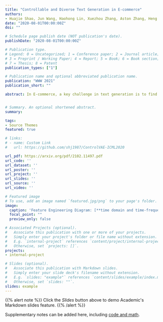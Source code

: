 ```yaml
---
title: "Controllable and Diverse Text Generation in E-commerce"
authors:
- Huajie Shao, Jun Wang, Haohong Lin, Xuezhou Zhang, Aston Zhang, Heng Ji, Tarek Abdelzaher
date: "2020-08-01T00:00:00Z"
doi: ""

# Schedule page publish date (NOT publication's date).
publishDate: "2020-08-01T00:00:00Z"

# Publication type.
# Legend: 0 = Uncategorized; 1 = Conference paper; 2 = Journal article;
# 3 = Preprint / Working Paper; 4 = Report; 5 = Book; 6 = Book section;
# 7 = Thesis; 8 = Patent
publication_types: ["1"]

# Publication name and optional abbreviated publication name.
publication: "WWW 2021"
publication_short: ""

abstract: In E-commerce, a key challenge in text generation is to find a good trade-off between word diversity and accuracy (relevance) in order to make generated text appear more natural and human-like. In order to improve the relevance of generated results, conditional text generators were developed that use input keywords or attributes to produce the corresponding text. Prior work, however, do not finely control the diversity of automatically generated sentences. For example, it does not control the order of keywords to put more relevant ones first. Moreover, it does not explicitly control the balance between diversity and accuracy. To remedy these problems, we propose a fine-grained controllable generative model, called~\textit{Apex}, that uses an algorithm borrowed from automatic control (namely, a variant of the \textit{proportional, integral, and derivative (PID) controller}) to precisely manipulate the diversity/accuracy trade-off of generated text. The algorithm is injected into a Conditional Variational Autoencoder (CVAE), allowing \textit{Apex} to control both (i) the order of keywords in the generated sentences (conditioned on the input keywords and their order), and (ii) the trade-off between diversity and accuracy. Evaluation results on real-world datasets show that the proposed method outperforms existing generative models in terms of diversity and relevance. Apex is currently deployed to generate production descriptions and item recommendation reasons in Taobao owned by Alibaba, the largest E-commerce platform in China. The A/B production test results show that our method improves click-through rate (CTR) by 13.17\% compared to the existing method for production descriptions. For item recommendation reason, it is able to increase CTR by 6.89\% and 1.42\% compared to user reviews and top-K item recommendation without reviews, respectively.


# Summary. An optional shortened abstract.
summary: 

tags:
- Source Themes
featured: true

# links:
# - name: Custom Link
#   url: https://github.com/shj1987/ControlVAE-ICML2020

url_pdf: https://arxiv.org/pdf/2102.11497.pdf
url_code: ''
url_dataset: ''
url_poster: ''
url_project: ''
url_slides: ''
url_source: ''
url_video: ''

# Featured image
# To use, add an image named `featured.jpg/png` to your page's folder. 
image:
  caption: 'Feature Engineering Diagram: [**time domain and time-frequency domain**](https://unsplash.com/photos/s9CC2SKySJM)'
  focal_point: ""
  preview_only: false

# Associated Projects (optional).
#   Associate this publication with one or more of your projects.
#   Simply enter your project's folder or file name without extension.
#   E.g. `internal-project` references `content/project/internal-project/index.md`.
#   Otherwise, set `projects: []`.
projects:
- internal-project

# Slides (optional).
#   Associate this publication with Markdown slides.
#   Simply enter your slide deck's filename without extension.
#   E.g. `slides: "example"` references `content/slides/example/index.md`.
#   Otherwise, set `slides: ""`.
slides: example
---
```


{{% alert note %}}
Click the *Slides* button above to demo Academic's Markdown slides feature.
{{% /alert %}}

Supplementary notes can be added here, including [code and math](https://sourcethemes.com/academic/docs/writing-markdown-latex/).
